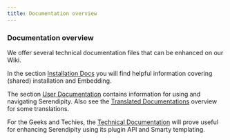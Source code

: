 ```yaml
---
title: Documentation overview
---
```


### Documentation overview

We offer several technical documentation files that can be enhanced on our Wiki.

In the section [Installation Docs](http://docs.s9y.org/documentation/getting-started/index.html) you will find helpful information covering (shared) installation and Embedding.

The section [User Documentation](http://docs.s9y.org/documentation/using/index.html) contains information for using and navigating Serendipity. Also see the [Translated Documentations](http://docs.s9y.org/documentation/localized/index.html) overview for some translations.

For the Geeks and Techies, the [Technical Documentation](http://docs.s9y.org/documentation/developing/index.html) will prove useful for enhancing Serendipity using its plugin API and Smarty templating.